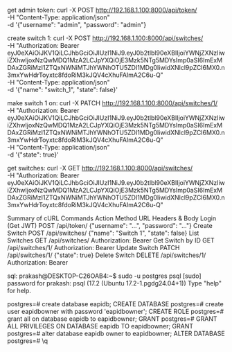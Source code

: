
get admin token:
curl -X POST http://192.168.1.100:8000/api/token/ \
  -H "Content-Type: application/json" \
  -d '{"username": "admin", "password": "admin"}

create switch 1:
curl -X POST http://192.168.1.100:8000/api/switches/ \
     -H "Authorization: Bearer eyJ0eXAiOiJKV1QiLCJhbGciOiJIUzI1NiJ9.eyJ0b2tlbl90eXBlIjoiYWNjZXNzIiwiZXhwIjoxNzQwMDQ1MzA2LCJpYXQiOjE3Mzk5NTg5MDYsImp0aSI6ImExMDAxZGRiMzI1ZTQxNWNiMTJhYWNhOTU5ZDI1MDg0IiwidXNlcl9pZCI6MX0.n3mxYwHdrToyxtc8fdoRiM3kJQV4cXhuFAImA2C6u-Q" \
     -H "Content-Type: application/json" \
     -d '{"name": "switch_1", "state": false}'

make switch 1 on:
curl -X PATCH http://192.168.1.100:8000/api/switches/1/ \
     -H "Authorization: Bearer eyJ0eXAiOiJKV1QiLCJhbGciOiJIUzI1NiJ9.eyJ0b2tlbl90eXBlIjoiYWNjZXNzIiwiZXhwIjoxNzQwMDQ1MzA2LCJpYXQiOjE3Mzk5NTg5MDYsImp0aSI6ImExMDAxZGRiMzI1ZTQxNWNiMTJhYWNhOTU5ZDI1MDg0IiwidXNlcl9pZCI6MX0.n3mxYwHdrToyxtc8fdoRiM3kJQV4cXhuFAImA2C6u-Q" \
     -H "Content-Type: application/json" \
     -d '{"state": true}'

get switches:
curl -X GET http://192.168.1.100:8000/api/switches/ \
-H "Authorization: Bearer eyJ0eXAiOiJKV1QiLCJhbGciOiJIUzI1NiJ9.eyJ0b2tlbl90eXBlIjoiYWNjZXNzIiwiZXhwIjoxNzQwMDQ1MzA2LCJpYXQiOjE3Mzk5NTg5MDYsImp0aSI6ImExMDAxZGRiMzI1ZTQxNWNiMTJhYWNhOTU5ZDI1MDg0IiwidXNlcl9pZCI6MX0.n3mxYwHdrToyxtc8fdoRiM3kJQV4cXhuFAImA2C6u-Q"

Summary of cURL Commands
Action	Method	URL	Headers & Body
Login (Get JWT)	POST	/api/token/	{"username": "...", "password": "..."}
Create Switch	POST	/api/switches/	{"name": "Switch 1", "state": false}
List Switches	GET	/api/switches/	Authorization: Bearer <token>
Get Switch by ID	GET	/api/switches/1/	Authorization: Bearer <token>
Update Switch	PATCH	/api/switches/1/	{"state": true}
Delete Switch	DELETE	/api/switches/1/	Authorization: Bearer <token>

sql:
prakash@DESKTOP-C26OAB4:~$ sudo -u postgres psql
[sudo] password for prakash:
psql (17.2 (Ubuntu 17.2-1.pgdg24.04+1))
Type "help" for help.

postgres=#  create database eapidb;
CREATE DATABASE
postgres=#  create user eapidbowner with password 'eapidbowner';
CREATE ROLE
postgres=# grant all on database eapidb to eapidbowner;
GRANT
postgres=# GRANT ALL PRIVILEGES ON DATABASE eapidb TO eapidbowner;
GRANT
postgres=# alter database eapidb owner to eapidbowner;
ALTER DATABASE
postgres=# \q
